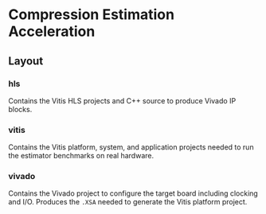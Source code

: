 # Compression Estimation Acceleration

## Layout

### hls
Contains the Vitis HLS projects and C++ source to produce Vivado IP blocks.

### vitis
Contains the Vitis platform, system, and application projects needed to run the estimator benchmarks on real hardware.

### vivado
Contains the Vivado project to configure the target board including clocking and I/O. Produces the `.XSA` needed to generate the Vitis platform project.
